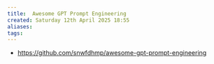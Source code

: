 ```yaml
---
title:  Awesome GPT Prompt Engineering
created: Saturday 12th April 2025 18:55
aliases: 
tags: 
---
```

- https://github.com/snwfdhmp/awesome-gpt-prompt-engineering